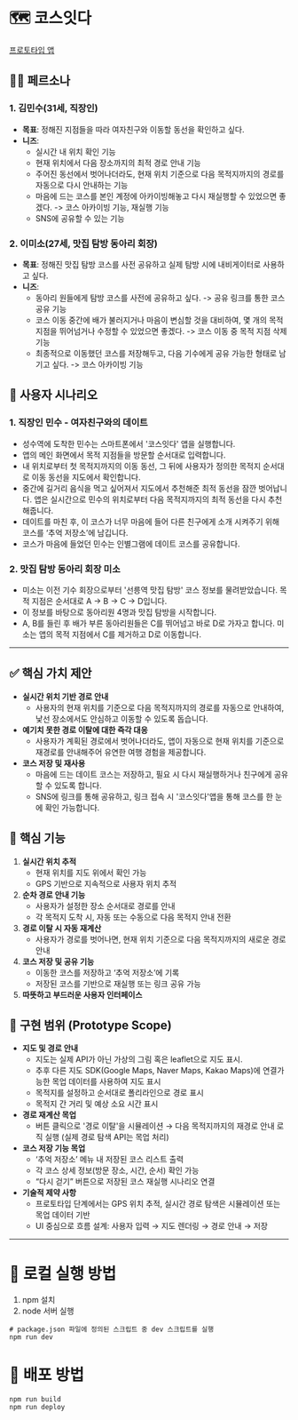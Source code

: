 # 🗺️ 코스잇다
[프로토타입 앱](https://threepebbles.github.io/courseitda-date-route/)

## 🤵🏻 페르소나
### 1. 김민수(31세, 직장인)
- **목표**: 정해진 지점들을 따라 여자친구와 이동할 동선을 확인하고 싶다.
- **니즈**:
  - 실시간 내 위치 확인 기능
  - 현재 위치에서 다음 장소까지의 최적 경로 안내 기능
  - 주어진 동선에서 벗어나더라도, 현재 위치 기준으로 다음 목적지까지의 경로를 자동으로 다시 안내하는 기능
  - 마음에 드는 코스를 본인 계정에 아카이빙해놓고 다시 재실행할 수 있었으면 좋겠다. -> 코스 아카이빙 기능, 재실행 기능
  - SNS에 공유할 수 있는 기능
### 2. 이미소(27세, 맛집 탐방 동아리 회장)
- **목표**: 정해진 맛집 탐방 코스를 사전 공유하고 실제 탐방 시에 내비게이터로 사용하고 싶다.
- **니즈**:
  - 동아리 원들에게 탐방 코스를 사전에 공유하고 싶다. -> 공유 링크를 통한 코스 공유 기능
  - 코스 이동 중간에 배가 불러지거나 마음이 변심할 것을 대비하여, 몇 개의 목적 지점을 뛰어넘거나 수정할 수 있었으면 좋겠다. -> 코스 이동 중 목적 지점 삭제 기능
  - 최종적으로 이동했던 코스를 저장해두고, 다음 기수에게 공유 가능한 형태로 남기고 싶다. -> 코스 아카이빙 기능
## 📜 사용자 시나리오
### 1. 직장인 민수 - 여자친구와의 데이트
- 성수역에 도착한 민수는 스마트폰에서 '코스잇다' 앱을 실행합니다. 
- 앱의 메인 화면에서 목적 지점들을 방문할 순서대로 입력합니다.
- 내 위치로부터 첫 목적지까지의 이동 동선, 그 뒤에 사용자가 정의한 목적지 순서대로 이동 동선을 지도에서 확인합니다. 
- 중간에 길거리 음식을 먹고 싶어져서 지도에서 추천해준 최적 동선을 잠깐 벗어납니다. 앱은 실시간으로 민수의 위치로부터 다음 목적지까지의 최적 동선을 다시 추천해줍니다. 
- 데이트를 마친 후, 이 코스가 너무 마음에 들어 다른 친구에게 소개 시켜주기 위해 코스를  ‘추억 저장소’에 남깁니다.
- 코스가 마음에 들었던 민수는 인별그램에 데이트 코스를 공유합니다.
### 2. 맛집 탐방 동아리 회장 미소
- 미소는 이전 기수 회장으로부터 '선릉역 맛집 탐방' 코스 정보를 물려받았습니다. 목적 지점은 순서대로 A -> B -> C -> D입니다.
- 이 정보를 바탕으로 동아리원 4명과 맛집 탐방을 시작합니다.
- A, B를 들린 후 배가 부른 동아리원들은 C를 뛰어넘고 바로 D로 가자고 합니다. 미소는 앱의 목적 지점에서 C를 제거하고 D로 이동합니다.

---
## ✅ 핵심 가치 제안
- **실시간 위치 기반 경로 안내**  
  - 사용자의 현재 위치를 기준으로 다음 목적지까지의 경로를 자동으로 안내하여, 낯선 장소에서도 안심하고 이동할 수 있도록 돕습니다.    
- **예기치 못한 경로 이탈에 대한 즉각 대응**  
   - 사용자가 계획된 경로에서 벗어나더라도, 앱이 자동으로 현재 위치를 기준으로 재경로를 안내해주어 유연한 여행 경험을 제공합니다.
- **코스 저장 및 재사용**  
  - 마음에 드는 데이트 코스는 저장하고, 필요 시 다시 재실행하거나 친구에게 공유할 수 있도록 합니다.
  - SNS에 링크를 통해 공유하고, 링크 접속 시 '코스잇다'앱을 통해 코스를 한 눈에 확인 가능합니다.
## 🌟 핵심 기능
1. **실시간 위치 추적**
    - 현재 위치를 지도 위에서 확인 가능
    - GPS 기반으로 지속적으로 사용자 위치 추적
2. **순차 경로 안내 기능**
    - 사용자가 설정한 장소 순서대로 경로를 안내
    - 각 목적지 도착 시, 자동 또는 수동으로 다음 목적지 안내 전환
3. **경로 이탈 시 자동 재계산**
    - 사용자가 경로를 벗어나면, 현재 위치 기준으로 다음 목적지까지의 새로운 경로 안내
4. **코스 저장 및 공유 기능**
    - 이동한 코스를 저장하고 ‘추억 저장소’에 기록
    - 저장된 코스를 기반으로 재실행 또는 링크 공유 가능
5. **따뜻하고 부드러운 사용자 인터페이스**

## 🔧 구현 범위 (Prototype Scope)
- **지도 및 경로 안내**
    - 지도는 실제 API가 아닌 가상의 그림 혹은 leaflet으로 지도 표시.
    - 추후 다른 지도 SDK(Google Maps, Naver Maps, Kakao Maps)에 연결가능한 목업 데이터를 사용하여 지도 표시
    - 목적지를 설정하고 순서대로 폴리라인으로 경로 표시
    - 목적지 간 거리 및 예상 소요 시간 표시
- **경로 재계산 목업**
    - 버튼 클릭으로 '경로 이탈'을 시뮬레이션 → 다음 목적지까지의 재경로 안내 로직 실행 (실제 경로 탐색 API는 목업 처리)
- **코스 저장 기능 목업**
    - ‘추억 저장소’ 메뉴 내 저장된 코스 리스트 출력
    - 각 코스 상세 정보(방문 장소, 시간, 순서) 확인 가능
    - “다시 걷기” 버튼으로 저장된 코스 재실행 시나리오 연결
- **기술적 제약 사항**
    - 프로토타입 단계에서는 GPS 위치 추적, 실시간 경로 탐색은 시뮬레이션 또는 목업 데이터 기반
    - UI 중심으로 흐름 설계: 사용자 입력 → 지도 렌더링 → 경로 안내 → 저장
---
# 🤖 로컬 실행 방법

1. npm 설치
2. node 서버 실행
```shell
# package.json 파일에 정의된 스크립트 중 dev 스크립트를 실행
npm run dev
```

#  🚀 배포 방법
```shell
npm run build
npm run deploy
```